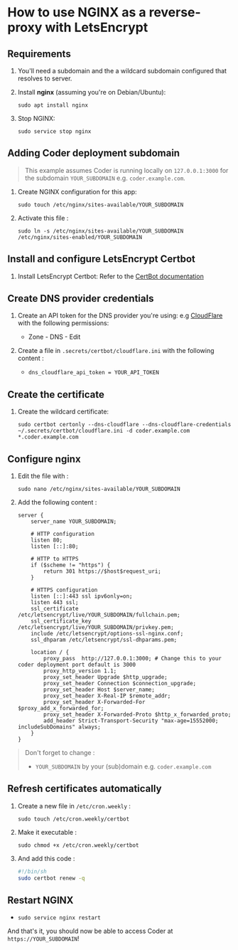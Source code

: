 # How to use NGINX as a reverse-proxy with LetsEncrypt

## Requirements

1. You'll need a subdomain and the a wildcard subdomain configured that resolves to server.

2. Install **nginx** (assuming you're on Debian/Ubuntu):

    ```console
    sudo apt install nginx
    ```

3. Stop NGINX:

    ```console
    sudo service stop nginx
    ```

## Adding Coder deployment subdomain

> This example assumes Coder is running locally on `127.0.0.1:3000` for the subdomain `YOUR_SUBDOMAIN` e.g. `coder.example.com`.

1. Create NGINX configuration for this app:

    ```console
    sudo touch /etc/nginx/sites-available/YOUR_SUBDOMAIN
    ```

2. Activate this file :

    ```console
    sudo ln -s /etc/nginx/sites-available/YOUR_SUBDOMAIN /etc/nginx/sites-enabled/YOUR_SUBDOMAIN
    ```

## Install and configure LetsEncrypt Certbot

1. Install LetsEncrypt Certbot: Refer to the [CertBot documentation](https://certbot.eff.org/instructions?ws=other&os=pip&tab=wildcard)

## Create DNS provider credentials

1. Create an API token for the DNS provider you're using: e.g [CloudFlare](https://dash.cloudflare.com/profile/api-tokens) with the following permissions:
      - Zone - DNS - Edit

2. Create a file in `.secrets/certbot/cloudflare.ini` with the following content :

    - `dns_cloudflare_api_token = YOUR_API_TOKEN`

## Create the certificate

1. Create the wildcard certificate:

    ```console
    sudo certbot certonly --dns-cloudflare --dns-cloudflare-credentials ~/.secrets/certbot/cloudflare.ini -d coder.example.com *.coder.example.com
    ```

## Configure nginx

1. Edit the file with :

    ```console
    sudo nano /etc/nginx/sites-available/YOUR_SUBDOMAIN
    ```

2. Add the following content :

    ```nginx
    server {
        server_name YOUR_SUBDOMAIN;

        # HTTP configuration
        listen 80;
        listen [::]:80;

        # HTTP to HTTPS
        if ($scheme != "https") {
            return 301 https://$host$request_uri;
        }

        # HTTPS configuration
        listen [::]:443 ssl ipv6only=on;
        listen 443 ssl;
        ssl_certificate /etc/letsencrypt/live/YOUR_SUBDOMAIN/fullchain.pem;
        ssl_certificate_key /etc/letsencrypt/live/YOUR_SUBDOMAIN/privkey.pem;
        include /etc/letsencrypt/options-ssl-nginx.conf;
        ssl_dhparam /etc/letsencrypt/ssl-dhparams.pem;

        location / {
            proxy_pass  http://127.0.0.1:3000; # Change this to your coder deployment port default is 3000
            proxy_http_version 1.1;
            proxy_set_header Upgrade $http_upgrade;
            proxy_set_header Connection $connection_upgrade;
            proxy_set_header Host $server_name;
            proxy_set_header X-Real-IP $remote_addr;
            proxy_set_header X-Forwarded-For $proxy_add_x_forwarded_for;
            proxy_set_header X-Forwarded-Proto $http_x_forwarded_proto;
            add_header Strict-Transport-Security "max-age=15552000; includeSubDomains" always;
        }
    }
    ```

> Don't forget to change :
>
> - `YOUR_SUBDOMAIN` by your (sub)domain e.g. `coder.example.com`

## Refresh certificates automatically

1. Create a new file in `/etc/cron.weekly` :

    ```console
    sudo touch /etc/cron.weekly/certbot
    ```

2. Make it executable :

    ```console
    sudo chmod +x /etc/cron.weekly/certbot
    ```

3. And add this code :

    ```sh
    #!/bin/sh
    sudo certbot renew -q
    ```

## Restart NGINX

- `sudo service nginx restart`

And that's it, you should now be able to access Coder at `https://YOUR_SUBDOMAIN`!
